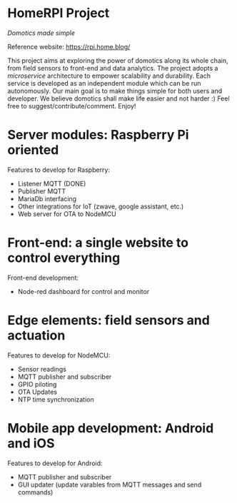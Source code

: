 # HomeRPI Project
<i>Domotics made simple</i>

Reference website: https://rpi.home.blog/

This project aims at exploring the power of domotics along its whole chain, from field sensors to front-end and data analytics. The project adopts a <i>microservice</i> architecture to empower scalability and durability. Each service is developed as an independent module which 
can be run autonomously. Our main goal is to make things simple for both users and developer. We believe domotics shall make life easier and not harder :) Feel free to suggest/contribute/comment. Enjoy!

# Server modules: Raspberry Pi oriented
Features to develop for Raspberry:
- Listener MQTT (DONE)
- Publisher MQTT
- MariaDb interfacing
- Other integrations for IoT (zwave, google assistant, etc.)
- Web server for OTA to NodeMCU

# Front-end: a single website to control everything
Front-end development:
- Node-red dashboard for control and monitor

# Edge elements: field sensors and actuation
Features to develop for NodeMCU:
- Sensor readings
- MQTT publisher and subscriber
- GPIO piloting
- OTA Updates
- NTP time synchronization

# Mobile app development: Android and iOS 
Features to develop for Android:
- MQTT publisher and subscriber
- GUI updater (update varables from MQTT messages and send commands)
